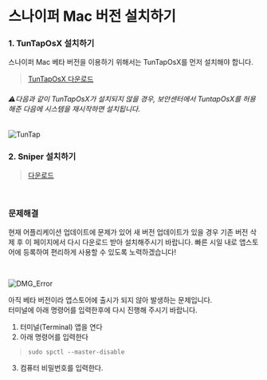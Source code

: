 # 스나이퍼 Mac 버전 설치하기

### 1. TunTapOsX 설치하기

스나이퍼 Mac 베타 버전을 이용하기 위해서는 TunTapOsX를 먼저 설치해야 합니다.

> [TunTapOsX 다운로드](https://sourceforge.net/projects/tuntaposx/files/tuntap/20150118/tuntap_20150118.tar.gz)

###### :warning:다음과 같이 TunTapOsX가 설치되지 않을 경우, 보안센터에서 TuntapOsX를 허용해준 다음에 시스템을 재시작하면 설치됩니다.
![TunTap](https://user-images.githubusercontent.com/53137855/62031804-28d29680-b223-11e9-9dab-bbdb1a95776d.png)



### 2. Sniper 설치하기

> [다운로드 ](https://github.com/sniper-internet/Sniper-desktop-release/releases/download/v0.0.36/Sniper-0.0.36.dmg)

<br>

### 문제해결

현재 어플리케이션 업데이트에 문제가 있어 새 버전 업데이트가 있을 경우 기존 버전 삭제 후 이 페이지에서 다시 다운로드 받아 설치해주시기 바랍니다. 빠른 시일 내로 앱스토어에 등록하여 편리하게 사용할 수 있도록 노력하겠습니다!

<br>

![DMG_Error](https://github.com/sniper-internet/Sniper-desktop-release/blob/master/images/DMG%20Error%201.png)

아직 베타 버전이라 앱스토어에 출시가 되지 않아 발생하는 문제입니다.<br/>
터미널에 아래 명령어를 입력한후에 다시 진행해 주시기 바랍니다.

1. 터미널(Terminal) 앱을 연다
2. 아래 명령어를 입력한다
> `sudo spctl --master-disable`
3. 컴퓨터 비밀번호를 입력한다.
